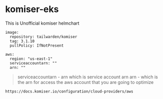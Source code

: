 # komiser-eks 

This is Unofficial komiser helmchart 


```
image:
  repository: tailwarden/komiser
  tag: 3.1.10
  pullPolicy: IfNotPresent

aws:
  region: "us-east-1"
  serviceaccountarn: ""
  arn: ""
```

> serviceaccountarn - arn which is service account arn
> arn - which is the arn for access the aws account that you are going to optimize

```
https://docs.komiser.io/configuration/cloud-providers/aws
```

